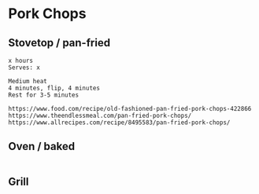 # Pork Chops

## Stovetop / pan-fried
```
x hours
Serves: x

Medium heat
4 minutes, flip, 4 minutes
Rest for 3-5 minutes

https://www.food.com/recipe/old-fashioned-pan-fried-pork-chops-422866
https://www.theendlessmeal.com/pan-fried-pork-chops/
https://www.allrecipes.com/recipe/8495583/pan-fried-pork-chops/
```


## Oven / baked
```

```


## Grill
```

```


## 
```

```


## 
```

```


## 
```

```


## 
```

```

